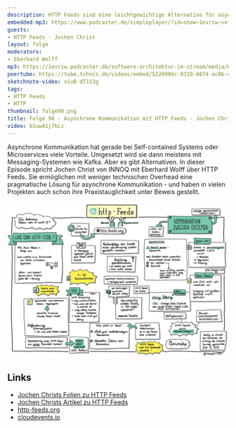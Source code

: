 ```yaml
---
description: HTTP Feeds sind eine leichtgewichtige Alternative für asynchrone Kommunikation.
embedded-mp3: https://www.podcaster.de/simpleplayer/?id=show~1evriw~software-architektur-im-stream~pod-a72f7feac1cdfaa266d6e5f16b&v=1642177096
guests:
- HTTP Feeds - Jochen Christ
layout: folge
moderators:
- Eberhard Wolff
mp3: https://1evriw.podcaster.de/software-architektur-im-stream/media/HTTP-Feeds.mp3
peertube: https://tube.tchncs.de/videos/embed/522099dc-9329-4874-ac8b-db31b9317289
sketchnote-video: viuB-dT1S3g
tags:
- HTTP Feeds
- HTTP
thumbnail: folge98.png
title: Folge 98 - Asynchrone Kommunikation mit HTTP Feeds - Jochen Christ
video: b1uwA1j7kLs
---
```


Asynchrone Kommunikation hat gerade bei Self-contained Systems oder
Microservices viele Vorteile. Umgesetzt wird sie dann meistens mit
Messaging-Systemen wie Kafka. Aber es gibt Alternativen. In dieser
Episode spricht Jochen Christ von INNOQ mit Eberhard Wolff über HTTP
Feeds. Sie ermöglichen mit weniger technischen Overhead eine
pragmatische Lösung für asynchrone Kommunikation - und haben in vielen
Projekten auch schon ihre Praxistauglichkeit unter Beweis gestellt.

![Sketchnotes](/sketchnotes/folge98.jfif)


## Links

* [Jochen Christs Folien zu HTTP Feeds](https://www.innoq.com/de/talks/2021/12/http-feeds-asynchrone-schnittstellen-ohne-middleware-innoq-technology-day-2021/)
* [Jochen Christs Artikel zu HTTP Feeds](https://www.heise.de/hintergrund/HTTP-Feeds-Asynchrone-Schnittstellen-ohne-Kafka-oder-RabbitMQ-6245490.html)
* [http-feeds.org](https://www.http-feeds.org)
* [cloudevents.io](https://cloudevents.io)
